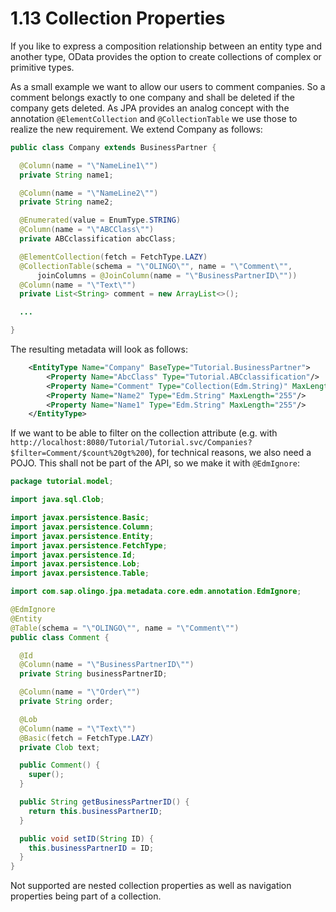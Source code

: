 # 1.13 Collection Properties
If you like to express a composition relationship between an entity type and another type, OData provides the option to create collections of complex or primitive types.

As a small example we want to allow our users to comment companies. So a comment belongs exactly to one company and shall be deleted if the company gets deleted. As JPA provides an analog concept with the annotation `@ElementCollection` and `@CollectionTable` we use those to realize the new requirement. We extend Company as follows:
```Java
public class Company extends BusinessPartner {

  @Column(name = "\"NameLine1\"")
  private String name1;

  @Column(name = "\"NameLine2\"")
  private String name2;

  @Enumerated(value = EnumType.STRING)
  @Column(name = "\"ABCClass\"")
  private ABCclassification abcClass;

  @ElementCollection(fetch = FetchType.LAZY)
  @CollectionTable(schema = "\"OLINGO\"", name = "\"Comment\"",
      joinColumns = @JoinColumn(name = "\"BusinessPartnerID\""))
  @Column(name = "\"Text\"")
  private List<String> comment = new ArrayList<>();

  ...

}
```
The resulting metadata will look as follows:
```XML
	<EntityType Name="Company" BaseType="Tutorial.BusinessPartner">
		<Property Name="AbcClass" Type="Tutorial.ABCclassification"/>
		<Property Name="Comment" Type="Collection(Edm.String)" MaxLength="255"/>
		<Property Name="Name2" Type="Edm.String" MaxLength="255"/>
		<Property Name="Name1" Type="Edm.String" MaxLength="255"/>
	</EntityType>
```

If we want to be able to filter on the collection attribute (e.g. with `http://localhost:8080/Tutorial/Tutorial.svc/Companies?$filter=Comment/$count%20gt%200`), for technical reasons, we also need a POJO. This shall not be part of the API, so we make it with `@EdmIgnore`:
```Java
package tutorial.model;

import java.sql.Clob;

import javax.persistence.Basic;
import javax.persistence.Column;
import javax.persistence.Entity;
import javax.persistence.FetchType;
import javax.persistence.Id;
import javax.persistence.Lob;
import javax.persistence.Table;

import com.sap.olingo.jpa.metadata.core.edm.annotation.EdmIgnore;

@EdmIgnore
@Entity
@Table(schema = "\"OLINGO\"", name = "\"Comment\"")
public class Comment {

  @Id
  @Column(name = "\"BusinessPartnerID\"")
  private String businessPartnerID;

  @Column(name = "\"Order\"")
  private String order;

  @Lob
  @Column(name = "\"Text\"")
  @Basic(fetch = FetchType.LAZY)
  private Clob text;

  public Comment() {
    super();
  }

  public String getBusinessPartnerID() {
    return this.businessPartnerID;
  }

  public void setID(String ID) {
    this.businessPartnerID = ID;
  }
}
```

Not supported are nested collection properties as well as navigation properties being part of a collection.